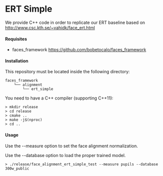 # ERT Simple

We provide C++ code in order to replicate our ERT baseline based on http://www.csc.kth.se/~vahidk/face_ert.html

#### Requisites
- faces_framework https://github.com/bobetocalo/faces_framework

#### Installation
This repository must be located inside the following directory:
```
faces_framework
    └── alignment 
        └── ert_simple
```
You need to have a C++ compiler (supporting C++11):
```
> mkdir release
> cd release
> cmake ..
> make -j$(nproc)
> cd ..
```
#### Usage
Use the --measure option to set the face alignment normalization.

Use the --database option to load the proper trained model.
```
> ./release/face_alignment_ert_simple_test --measure pupils --database 300w_public
```
